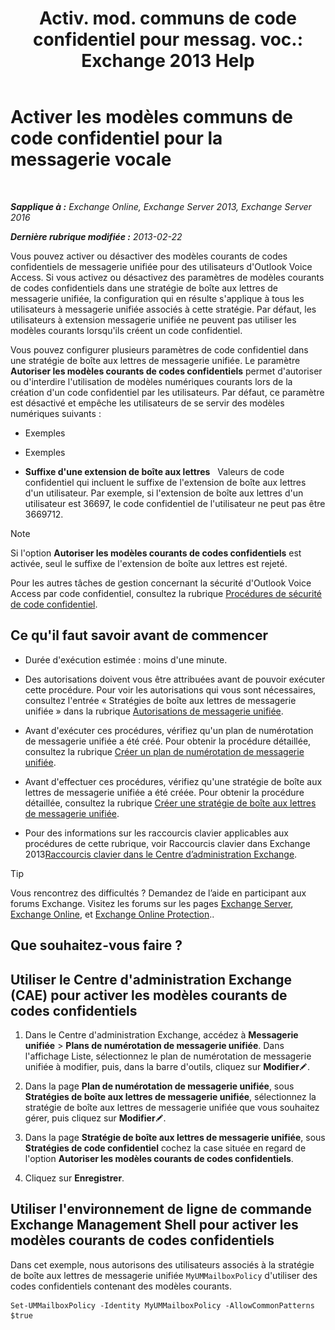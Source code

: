 ﻿---
title: 'Activ. mod. communs de code confidentiel pour messag. voc.: Exchange 2013 Help'
TOCTitle: Activer les modèles communs de code confidentiel pour la messagerie vocale
ms:assetid: 9940a8c2-f576-4089-ab96-8b318ad3da0f
ms:mtpsurl: https://technet.microsoft.com/fr-fr/library/JJ673546(v=EXCHG.150)
ms:contentKeyID: 50555449
ms.date: 05/23/2018
mtps_version: v=EXCHG.150
ms.translationtype: MT
---

# Activer les modèles communs de code confidentiel pour la messagerie vocale

 

_**Sapplique à :** Exchange Online, Exchange Server 2013, Exchange Server 2016_

_**Dernière rubrique modifiée :** 2013-02-22_

Vous pouvez activer ou désactiver des modèles courants de codes confidentiels de messagerie unifiée pour des utilisateurs d'Outlook Voice Access. Si vous activez ou désactivez des paramètres de modèles courants de codes confidentiels dans une stratégie de boîte aux lettres de messagerie unifiée, la configuration qui en résulte s'applique à tous les utilisateurs à messagerie unifiée associés à cette stratégie. Par défaut, les utilisateurs à extension messagerie unifiée ne peuvent pas utiliser les modèles courants lorsqu'ils créent un code confidentiel.

Vous pouvez configurer plusieurs paramètres de code confidentiel dans une stratégie de boîte aux lettres de messagerie unifiée. Le paramètre **Autoriser les modèles courants de codes confidentiels** permet d'autoriser ou d'interdire l'utilisation de modèles numériques courants lors de la création d'un code confidentiel par les utilisateurs. Par défaut, ce paramètre est désactivé et empêche les utilisateurs de se servir des modèles numériques suivants :

  - Exemples

  - Exemples

  - **Suffixe d'une extension de boîte aux lettres**   Valeurs de code confidentiel qui incluent le suffixe de l'extension de boîte aux lettres d'un utilisateur. Par exemple, si l'extension de boîte aux lettres d'un utilisateur est 36697, le code confidentiel de l'utilisateur ne peut pas être 3669712.

> [!NOTE]
> Si l'option <strong>Autoriser les modèles courants de codes confidentiels</strong> est activée, seul le suffixe de l'extension de boîte aux lettres est rejeté.


Pour les autres tâches de gestion concernant la sécurité d'Outlook Voice Access par code confidentiel, consultez la rubrique [Procédures de sécurité de code confidentiel](pin-security-procedures-exchange-2013-help.md).

## Ce qu'il faut savoir avant de commencer

  - Durée d'exécution estimée : moins d'une minute.

  - Des autorisations doivent vous être attribuées avant de pouvoir exécuter cette procédure. Pour voir les autorisations qui vous sont nécessaires, consultez l'entrée « Stratégies de boîte aux lettres de messagerie unifiée » dans la rubrique [Autorisations de messagerie unifiée](unified-messaging-permissions-exchange-2013-help.md).

  - Avant d'exécuter ces procédures, vérifiez qu'un plan de numérotation de messagerie unifiée a été créé. Pour obtenir la procédure détaillée, consultez la rubrique [Créer un plan de numérotation de messagerie unifiée](create-a-um-dial-plan-exchange-2013-help.md).

  - Avant d'effectuer ces procédures, vérifiez qu'une stratégie de boîte aux lettres de messagerie unifiée a été créée. Pour obtenir la procédure détaillée, consultez la rubrique [Créer une stratégie de boîte aux lettres de messagerie unifiée](create-a-um-mailbox-policy-exchange-2013-help.md).

  - Pour des informations sur les raccourcis clavier applicables aux procédures de cette rubrique, voir Raccourcis clavier dans Exchange 2013[Raccourcis clavier dans le Centre d’administration Exchange](keyboard-shortcuts-in-the-exchange-admin-center-exchange-online-protection-help.md).

> [!TIP]
> Vous rencontrez des difficultés ? Demandez de l’aide en participant aux forums Exchange. Visitez les forums sur les pages <a href="https://go.microsoft.com/fwlink/p/?linkid=60612">Exchange Server</a>, <a href="https://go.microsoft.com/fwlink/p/?linkid=267542">Exchange Online</a>, et <a href="https://go.microsoft.com/fwlink/p/?linkid=285351">Exchange Online Protection</a>..


## Que souhaitez-vous faire ?

## Utiliser le Centre d'administration Exchange (CAE) pour activer les modèles courants de codes confidentiels

1.  Dans le Centre d'administration Exchange, accédez à **Messagerie unifiée** \> **Plans de numérotation de messagerie unifiée**. Dans l'affichage Liste, sélectionnez le plan de numérotation de messagerie unifiée à modifier, puis, dans la barre d'outils, cliquez sur **Modifier**![Icône Modifier](images/Bb124582.6f53ccb2-1f13-4c02-bea0-30690e6ea71d(EXCHG.150).gif "Icône Modifier").

2.  Dans la page **Plan de numérotation de messagerie unifiée**, sous **Stratégies de boîte aux lettres de messagerie unifiée**, sélectionnez la stratégie de boîte aux lettres de messagerie unifiée que vous souhaitez gérer, puis cliquez sur **Modifier**![Icône Modifier](images/Bb124582.6f53ccb2-1f13-4c02-bea0-30690e6ea71d(EXCHG.150).gif "Icône Modifier").

3.  Dans la page **Stratégie de boîte aux lettres de messagerie unifiée**, sous **Stratégies de code confidentiel** cochez la case située en regard de l'option **Autoriser les modèles courants de codes confidentiels**.

4.  Cliquez sur **Enregistrer**.

## Utiliser l'environnement de ligne de commande Exchange Management Shell pour activer les modèles courants de codes confidentiels

Dans cet exemple, nous autorisons des utilisateurs associés à la stratégie de boîte aux lettres de messagerie unifiée `MyUMMailboxPolicy` d'utiliser des codes confidentiels contenant des modèles courants.

    Set-UMMailboxPolicy -Identity MyUMMailboxPolicy -AllowCommonPatterns $true

